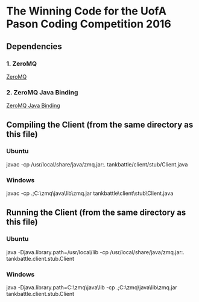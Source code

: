 # The Winning Code for the UofA Pason Coding Competition 2016

## Dependencies

### 1. ZeroMQ

[ZeroMQ](http://www.zeromq.org/)

### 2. ZeroMQ Java Binding

[ZeroMQ Java Binding](http://www.zeromq.org/bindings:java)

## Compiling the Client (from the same directory as this file)

### Ubuntu

javac -cp /usr/local/share/java/zmq.jar:. tankbattle/client/stub/Client.java

### Windows

javac -cp .;C:\zmq\java\lib\zmq.jar tankbattle\client\stub\Client.java

## Running the Client (from the same directory as this file)

### Ubuntu  

java -Djava.library.path=/usr/local/lib -cp /usr/local/share/java/zmq.jar:. tankbattle.client.stub.Client <ip-address> <team-name> <password> <match-token>

### Windows

java -Djava.library.path=C:\zmq\java\lib -cp .;C:\zmq\java\lib\zmq.jar tankbattle.client.stub.Client <ip-address> <team-name> <password> <match-token>


